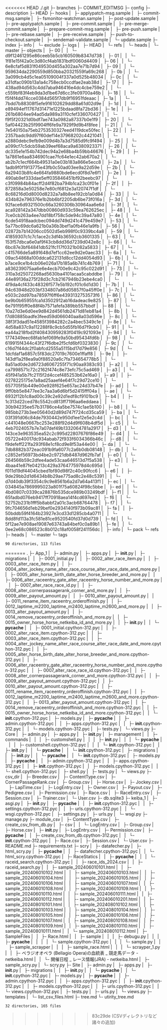 <<<<<<< HEAD
    ./.git
    ├- branches
    ├- COMMIT_EDITMSG
    ├- config
    ├- description
    ├- HEAD
    ├- hooks
    |   ├- applypatch-msg.sample
    |   ├- commit-msg.sample
    |   ├- fsmonitor-watchman.sample
    |   ├- post-update.sample
    |   ├- pre-applypatch.sample
    |   ├- pre-commit.sample
    |   ├- pre-merge-commit.sample
    |   ├- prepare-commit-msg.sample
    |   ├- pre-push.sample
    |   ├- pre-rebase.sample
    |   ├- pre-receive.sample
    |   ├- push-to-checkout.sample
    |   ├- sendemail-validate.sample
    |   └- update.sample
    ├- index
    ├- info
    |   └- exclude
    ├- logs
    |   ├- HEAD
    |   └- refs
    |       └- heads
    |           └- master
    ├- objects
    |   ├- 00
    |   |   └- d9f12461295e86ceeb5b5cb160509b8347d738
    |   ├- 01
    |   |   └- 1f81e15f42a0c3d80cf4ab1831bdf0060d4409
    |   ├- 06
    |   |   └- 6e8cfaf5d831f049530d455a302aa7e71b7d94
    |   ├- 09
    |   |   └- 959634da2290559d850bba20321559fa69c268
    |   ├- 0b
    |   |   └- 3a099cb4d5c1ea05109004f337a0d525b48034
    |   ├- 0c
    |   |   └- a31dfac090b13a1a4c758ecb0ccdfae2eab38d
    |   ├- 17
    |   |   ├- 438ad94d563c4dd7aba946416e4dc4cbe759e2
    |   |   └- c559bf83f4eb9da3d1be67d6cc3fe09700a46b
    |   ├- 18
    |   |   └- f5f4f4dd74cce0384d565f7db9f16951fdeaac
    |   ├- 1a
    |   |   └- 7bdd7b88308f5efe916102629dd88a61d02d9e
    |   ├- 1d
    |   |   └- e89494ef11767d31471e1225bdaad8fa72bd36
    |   ├- 1e
    |   |   ├- 261b6804ee94ad5da989a3110cfef336070427
    |   |   └- f9f5f20321d0bdf7ae743a0982a87337b0e1f9
    |   ├- 20
    |   |   └- 5af04423b25f9904ff6fe9a7929f9d9b4f8fee
    |   ├- 21
    |   |   └- 7e540150a75eb2753530327eed4119dce50fec
    |   ├- 22
    |   |   ├- 2357badc9dd97f60def14e37968202c4421041
    |   |   └- a2880debc9efb9e009d4b7a3d7585d9fc9f494
    |   ├- 25
    |   |   └- a099cf7c5dcb59ab39eef68aca9a6380923371
    |   ├- 26
    |   |   └- dc335e1e154b742dec94a2e68ba4b59bb46676
    |   ├- 29
    |   |   ├- 1a7861e6aa8346901cae7fc64e1ec42ab670a2
    |   |   └- ab2b7c1ecf664b49531a0e03b183a866e5ecc8
    |   ├- 2a
    |   |   └- 1adb9f0f1913775e43fb0c50ad03ee9a22d59e
    |   ├- 2b
    |   |   └- 6a29403b8fc4e664fa9880bde6ecd0f8d7e6f1
    |   ├- 2e
    |   |   ├- 490ab9ef333dae5eff035846451bf92beebc97
    |   |   └- c3f09984b84acff2d4f82ba794b1ca23c0f01e
    |   ├- 2f
    |   |   ├- 872858a3e50258e7e80cf6812e3a120747f1df
    |   |   └- 8c68216d0d8000d8232a7a8b8ee192cb1a0d84
    |   ├- 33
    |   |   └- 434b82e796376e1b2bb6bf2205db6be73f016a
    |   ├- 3d
    |   |   └- 92face6d9321500c66a3260306b30964aa6e6d
    |   ├- 3f
    |   |   └- aca928142a347dbb00860d933c59ea762625ec
    |   ├- 48
    |   |   └- 7ce0cb263a4ee7dd18bf758c5de94c39a47a80
    |   ├- 4e
    |   |   └- 6cde54918aadcbec094dd749d241c479e459e7
    |   ├- 53
    |   |   └- 5a77bc69dc6a621b0a36b3bef1a0fb46e1a9fb
    |   ├- 56
    |   |   └- 02872b7b14206cc0502d5eb998f0c9339bc4a8
    |   ├- 59
    |   |   └- 41859307c1c7c1ace2c3df4b36592cb3601335
    |   ├- 63
    |   |   └- 153f57dbca6e0af9f43cb8dd36d7239d042e8c
    |   ├- 66
    |   |   └- 6bc87e3bf64841db521fc117f0321b082a5833
    |   ├- 67
    |   |   └- c415766de5a891648d7ef1cc62ee9d2e0aec33
    |   ├- 6a
    |   |   └- 09ac54868a100ddca622131d8cc12dd4054d93
    |   ├- 6b
    |   |   └- b7ace9ce1b4cb06e026a17b185a6b741c4b769
    |   ├- 71
    |   |   └- a836239075aa6e6e4ecb700e9c42c95c022d91
    |   ├- 73
    |   |   └- 310a3d25072268ad5630ba4101acaa5cabddbe
    |   ├- 79
    |   |   ├- 44e89136a275f28d3c7cb2167946b23ebe4ca0
    |   |   └- 4f9da4cf433c48326f577e5b192cf01c6d1d30
    |   ├- 7b
    |   |   └- 94c63948d203bf334807a86d05857f0a45ff0e
    |   ├- 7c
    |   |   └- e503c2dd97ba78597f6ff6e4393132753573f6
    |   ├- 86
    |   |   └- be9b0b65955fca1d3502912ab16dadeac9e825
    |   ├- 87
    |   |   └- 6e791f95ff0e88f4b7571afefa389bb557bbdf
    |   ├- 88
    |   |   └- 10a27d3e6d0ee9d842d4561db2471d81eb81a4
    |   ├- 8b
    |   |   └- f7d80885badfe3feed59d066040aa8a03d596e
    |   ├- 8c
    |   |   └- 38f3f3dad51e4585f3984282c2a4bec5349c1e
    |   ├- 8e
    |   |   └- 4d58a837c9a112288f8c9cb5d55fb16d7f9cb0
    |   ├- 91
    |   |   └- ea44a218fbd2f408430959283f0419c921093e
    |   ├- 94
    |   |   └- 1774349eec68fab1ef069fe9a50bd95434fd6b
    |   ├- 98
    |   |   └- 619915f4344c43f27f6dbe2f5cfd6bf0323830
    |   ├- 9c
    |   |   └- c16d7f44dc2f0abfcd2555a5115bd17d79e856
    |   ├- 9d
    |   |   └- 1dcfdaf1a6857c5f83dc27019c7600e1ffaff8
    |   ├- 9e
    |   |   ├- 143df1a2f8ea9a0f88520a6c7fa734654778b5
    |   |   └- 8a51ad0de2d6723d6067255f71c90aa9383c93
    |   ├- a2
    |   |   └- ca7998571c72c2162f474c8e73efc75c5ad469
    |   ├- a3
    |   |   └- 45f941a5b7fc2115f2d4ccef485253b62e16a0
    |   ├- a9
    |   |   ├- 0278225175e7a8ad25aaef4e64f7c29d72ce10
    |   |   └- 657705f5b449e00e928f625e657ac24d37b47e
    |   ├- ad
    |   |   └- 9ff0bb5e8477ee3c7aa3a6d6bf5d2415fff04a
    |   ├- ae
    |   |   └- 6932f12b1c8ad00c39c2e92d1edf8cf9101bc9
    |   ├- b4
    |   |   ├- 1c313d22ced78c5542cd813ff7196aa6eddaea
    |   |   └- 30b94235ee57b31786ce4a5be7574c1ae5b100
    |   ├- b8
    |   |   └- 985bb273b3ee05640d2d89d747f724cd35ca59
    |   ├- ba
    |   |   └- 03f391d06c84de7930442e950d1ee12e5e2c4d
    |   ├- bc
    |   |   └- c441048e0667bc253e288f92d4d9f608b4df5d
    |   ├- c5
    |   |   └- 4eb7024057b7e7a07def49b1332064781a2917
    |   ├- d3
    |   |   └- 143ce3e963535ea52c2c995d22807676f86e49
    |   ├- d4
    |   |   └- 05722e40017dc934abab72f933f6034366b46c
    |   ├- d8
    |   |   └- f9defeff221fa293f68e1cf8cd9e8f53a44e00
    |   ├- da
    |   |   └- 7db8882b372eac091b9fa6077c2a6b0db08148
    |   ├- db
    |   |   └- c2852ef56973bd4be2c9721db8487d962fb7af
    |   ├- e0
    |   |   └- 264566b59c2dfee4ade53caa646513d7f5a538
    |   ├- e3
    |   |   ├- 4baa41e87fe04213c429a3764775978d4c695d
    |   |   └- f011d19df44045cbed1bf80d98f2c40c90fcc6
    |   ├- e6
    |   |   ├- 9de29bb2d1d6434b8b29ae775ad8c2e48c5391
    |   |   └- d7d40db39f3354c9c9e8561b6a2d7a64a413f1
    |   ├- ec
    |   |   └- 034845a7869995023a801f75a60824f98c5bbe
    |   ├- ed
    |   |   └- 4bd0807c0339ca28876b535dce989b03249bdf
    |   ├- f1
    |   |   └- 65fadbd076eb9417ff70918aea14f4cd697ee2
    |   ├- f6
    |   |   └- 52752b231b1fff5b8abbf2a01c3acb68764478
    |   ├- f7
    |   |   └- 9fc704656d1eb29bef0e2934140f973b09ac81
    |   ├- fa
    |   |   ├- 50bddb59f4164b23927e3cd33d1285cb4a0711
    |   |   └- 8dd8fd113a3fc581e81ce9520540fd37d0d739
    |   ├- fd
    |   |   └- 5f12ae7e908ae19087e63743a84bef0c0a89b1
    |   ├- fe
    |   |   └- 0ee2e68c086523c8b012c18af0058f241156dc
    |   ├- info
    |   └- pack
    └- refs
        ├- heads
        |   └- master
        └- tags
    
    90 directories, 113 files
=======
    .
    ├- App_1
    |   ├- admin.py
    |   ├- apps.py
    |   ├- __init__.py
    |   ├- migrations
    |   |   ├- 0001_initial.py
    |   |   ├- 0002_alter_race_item.py
    |   |   ├- 0003_alter_race_item.py
    |   |   ├- 0004_alter_jockey_name_alter_race_course_alter_race_date_and_more.py
    |   |   ├- 0005_alter_horse_birth_date_alter_horse_breeder_and_more.py
    |   |   ├- 0006_alter_raceentry_gate_alter_raceentry_horse_number_and_more.py
    |   |   ├- 0007_alter_race_race_id.py
    |   |   ├- 0008_alter_cornerpassagerank_corner_and_more.py
    |   |   ├- 0009_alter_payout_amount.py
    |   |   ├- 0010_alter_payout_amount.py
    |   |   ├- 0011_rename_item_raceentry_orderoffinish.py
    |   |   ├- 0012_laptime_m2200_laptime_m2400_laptime_m2600_and_more.py
    |   |   ├- 0013_alter_payout_amount.py
    |   |   ├- 0014_remove_raceentry_orderoffinish_and_more.py
    |   |   ├- 0015_owner_horse_horse_netkeiba_id_and_more.py
    |   |   ├- __init__.py
    |   |   └- __pycache__
    |   |       ├- 0001_initial.cpython-312.pyc
    |   |       ├- 0002_alter_race_item.cpython-312.pyc
    |   |       ├- 0003_alter_race_item.cpython-312.pyc
    |   |       ├- 0004_alter_jockey_name_alter_race_course_alter_race_date_and_more.cpython-312.pyc
    |   |       ├- 0005_alter_horse_birth_date_alter_horse_breeder_and_more.cpython-312.pyc
    |   |       ├- 0006_alter_raceentry_gate_alter_raceentry_horse_number_and_more.cpython-312.pyc
    |   |       ├- 0007_alter_race_race_id.cpython-312.pyc
    |   |       ├- 0008_alter_cornerpassagerank_corner_and_more.cpython-312.pyc
    |   |       ├- 0009_alter_payout_amount.cpython-312.pyc
    |   |       ├- 0010_alter_payout_amount.cpython-312.pyc
    |   |       ├- 0011_rename_item_raceentry_orderoffinish.cpython-312.pyc
    |   |       ├- 0012_laptime_m2200_laptime_m2400_laptime_m2600_and_more.cpython-312.pyc
    |   |       ├- 0013_alter_payout_amount.cpython-312.pyc
    |   |       ├- 0014_remove_raceentry_orderoffinish_and_more.cpython-312.pyc
    |   |       ├- 0015_owner_horse_horse_netkeiba_id_and_more.cpython-312.pyc
    |   |       └- __init__.cpython-312.pyc
    |   ├- models.py
    |   ├- __pycache__
    |   |   ├- admin.cpython-312.pyc
    |   |   ├- apps.cpython-312.pyc
    |   |   ├- __init__.cpython-312.pyc
    |   |   └- models.cpython-312.pyc
    |   ├- tests.py
    |   └- views.py
    ├- Core
    |   ├- admin.py
    |   ├- apps.py
    |   ├- __init__.py
    |   ├- management
    |   |   ├- commands
    |   |   |   ├- customshell.py
    |   |   |   ├- __init__.py
    |   |   |   └- __pycache__
    |   |   |       ├- customshell.cpython-312.pyc
    |   |   |       └- __init__.cpython-312.pyc
    |   |   ├- __init__.py
    |   |   └- __pycache__
    |   |       └- __init__.cpython-312.pyc
    |   ├- migrations
    |   |   ├- __init__.py
    |   |   └- __pycache__
    |   |       └- __init__.cpython-312.pyc
    |   ├- models.py
    |   ├- __pycache__
    |   |   ├- admin.cpython-312.pyc
    |   |   ├- apps.cpython-312.pyc
    |   |   ├- __init__.cpython-312.pyc
    |   |   ├- models.cpython-312.pyc
    |   |   └- shell.cpython-312.pyc
    |   ├- shell.py
    |   ├- tests.py
    |   └- views.py
    ├- csv_dir
    |   ├- Breeder.csv
    |   ├- ContentType.csv
    |   ├- CornerPassageRank.csv
    |   ├- Group.csv
    |   ├- Horse.csv
    |   ├- Jockey.csv
    |   ├- LapTime.csv
    |   ├- LogEntry.csv
    |   ├- Owner.csv
    |   ├- Payout.csv
    |   ├- Pedigree.csv
    |   ├- Permission.csv
    |   ├- Race.csv
    |   ├- RaceEntry.csv
    |   ├- Session.csv
    |   ├- Trainer.csv
    |   └- User.csv
    ├- db.sqlite3
    ├- keiba_1
    |   ├- asgi.py
    |   ├- __init__.py
    |   ├- __pycache__
    |   |   ├- __init__.cpython-312.pyc
    |   |   ├- settings.cpython-312.pyc
    |   |   ├- urls.cpython-312.pyc
    |   |   └- wsgi.cpython-312.pyc
    |   ├- settings.py
    |   ├- urls.py
    |   └- wsgi.py
    ├- manage.py
    ├- module_csv
    |   ├- ContentType.csv
    |   ├- create_csv_from_db.py
    |   ├- csv
    |   |   └- LogEntry.csv
    |   ├- Group.csv
    |   ├- Horse.csv
    |   ├- __init__.py
    |   ├- LogEntry.csv
    |   ├- Permission.csv
    |   ├- __pycache__
    |   |   ├- create_csv_from_db.cpython-312.pyc
    |   |   └- __init__.cpython-312.pyc
    |   ├- Race.csv
    |   ├- Session.csv
    |   └- User.csv
    ├- README.md
    ├- requirements.txt
    ├- scry
    |   ├- datafecher.py
    |   ├- html_scry.py
    |   ├- __pycache__
    |   |   ├- datafecher.cpython-312.pyc
    |   |   └- html_scry.cpython-312.pyc
    |   ├- RaceStatics
    |   |   ├- __pycache__
    |   |   |   └- raceid_search.cpython-312.pyc
    |   |   ├- race_ids_2024.csv
    |   |   ├- raceid_search.py
    |   |   ├- sample_202406010101.html
    |   |   ├- sample_202406010102.html
    |   |   ├- sample_202406010103.html
    |   |   ├- sample_202406010104.html
    |   |   ├- sample_202406010105.html
    |   |   ├- sample_202406010106.html
    |   |   ├- sample_202406010107.html
    |   |   ├- sample_202406010108.html
    |   |   ├- sample_202406010109.html
    |   |   ├- sample_202406010110.html
    |   |   ├- sample_202406010111.html
    |   |   ├- sample_202406010112.html
    |   |   ├- sample_202406010201.html
    |   |   ├- sample_202408010101.html
    |   |   ├- sample_202408010102.html
    |   |   ├- sample_202408010103.html
    |   |   ├- sample_202408010104.html
    |   |   ├- sample_202408010105.html
    |   |   ├- sample_202408010106.html
    |   |   ├- sample_202408010107.html
    |   |   ├- sample_202408010108.html
    |   |   ├- sample_202408010109.html
    |   |   ├- sample_202408010110.html
    |   |   ├- sample_202408010111.html
    |   |   └- sample_202408010112.html
    |   ├- SampleFiles
    |   |   ├- Race.html
    |   |   ├- sample
    |   |   |   ├- debugu.py
    |   |   |   ├- __pycache__
    |   |   |   |   └- sample.cpython-312.pyc
    |   |   |   └- sample.py
    |   |   ├- sample_scrayper
    |   |   |   ├- sample_race.html
    |   |   |   └- scrayper_1.py
    |   |   ├- ベラジオオペラ (Bellagio Opera)の血統表 _ 競走馬データ - netkeiba.html
    |   |   └- 開催日程 _ レース情報(JRA) - netkeiba.html
    |   ├- sample_scry.py
    |   └- scry.py
    ├- Site
    |   ├- admin.py
    |   ├- apps.py
    |   ├- __init__.py
    |   ├- migrations
    |   |   ├- __init__.py
    |   |   └- __pycache__
    |   |       └- __init__.cpython-312.pyc
    |   ├- models.py
    |   ├- __pycache__
    |   |   ├- admin.cpython-312.pyc
    |   |   ├- apps.cpython-312.pyc
    |   |   ├- __init__.cpython-312.pyc
    |   |   ├- models.cpython-312.pyc
    |   |   ├- urls.cpython-312.pyc
    |   |   └- views.cpython-312.pyc
    |   ├- tests.py
    |   ├- urls.py
    |   └- views.py
    ├- templates
    |   └- list_csv_files.html
    ├- tree.md
    └- utirity_tree.md
    
    32 directories, 165 files
>>>>>>> 83c29de (CSVディレクトリなど諸々の追加)
